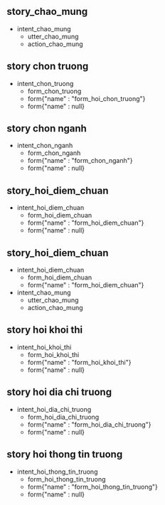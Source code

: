 ## story_chao_mung   
* intent_chao_mung
   - utter_chao_mung
   - action_chao_mung

## story chon truong
* intent_chon_truong
   - form_chon_truong
   - form{"name" : "form_hoi_chon_truong"}
   - form{"name" : null}

## story chon nganh
* intent_chon_nganh
   - form_chon_nganh
   - form{"name" : "form_chon_nganh"}
   - form{"name" : null}

## story_hoi_diem_chuan
* intent_hoi_diem_chuan
   - form_hoi_diem_chuan
   - form{"name" : "form_hoi_diem_chuan"}
   - form{"name" : null}

## story_hoi_diem_chuan
* intent_hoi_diem_chuan
   - form_hoi_diem_chuan
   - form{"name" : "form_hoi_diem_chuan"}
* intent_chao_mung
   - utter_chao_mung
   - action_chao_mung

## story hoi khoi thi
* intent_hoi_khoi_thi
   - form_hoi_khoi_thi
   - form{"name" : "form_hoi_khoi_thi"}
   - form{"name" : null}

## story hoi dia chi truong
* intent_hoi_dia_chi_truong
   - form_hoi_dia_chi_truong
   - form{"name" : "form_hoi_dia_chi_truong"}
   - form{"name" : null}

## story hoi thong tin truong
* intent_hoi_thong_tin_truong
   - form_hoi_thong_tin_truong
   - form{"name" : "form_hoi_thong_tin_truong"}
   - form{"name" : null}
